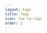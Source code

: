 ```yaml
---
layout: tags
title: Tags
icon: fas fa-tags
order: 2
---
```


<script src="assets/analytics/analytics.js"></script>